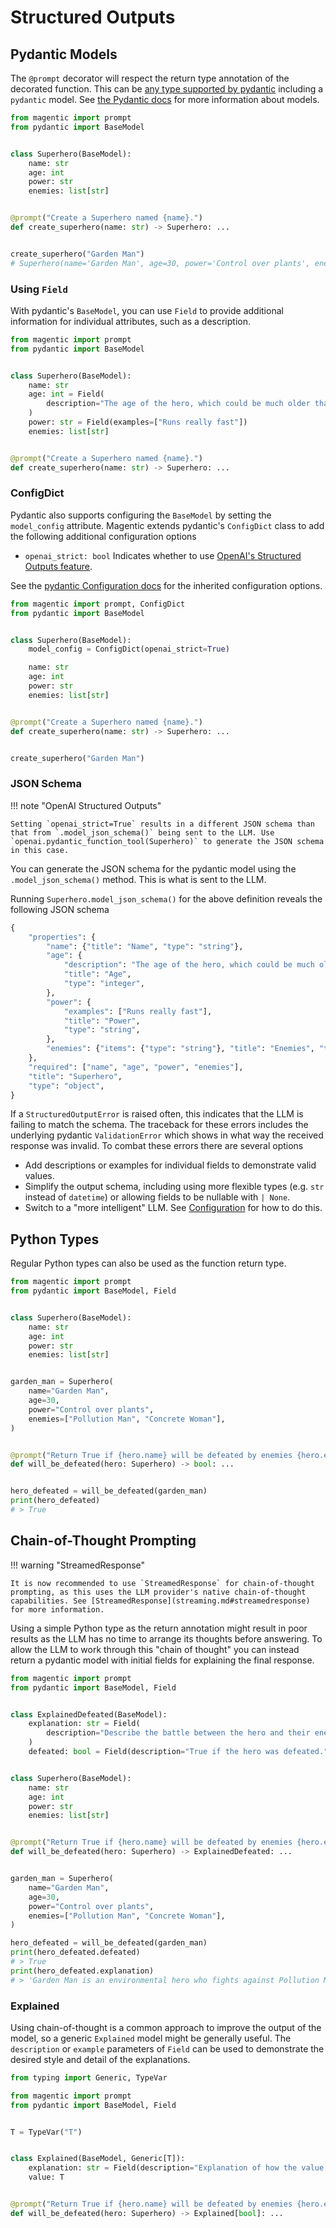 # Structured Outputs

## Pydantic Models

The `@prompt` decorator will respect the return type annotation of the decorated function. This can be [any type supported by pydantic](https://docs.pydantic.dev/latest/usage/types/types/) including a `pydantic` model. See [the Pydantic docs](https://docs.pydantic.dev/latest/concepts/models/) for more information about models.

```python
from magentic import prompt
from pydantic import BaseModel


class Superhero(BaseModel):
    name: str
    age: int
    power: str
    enemies: list[str]


@prompt("Create a Superhero named {name}.")
def create_superhero(name: str) -> Superhero: ...


create_superhero("Garden Man")
# Superhero(name='Garden Man', age=30, power='Control over plants', enemies=['Pollution Man', 'Concrete Woman'])
```

### Using `Field`

With pydantic's `BaseModel`, you can use `Field` to provide additional information for individual attributes, such as a description.

```python hl_lines="7-10"
from magentic import prompt
from pydantic import BaseModel


class Superhero(BaseModel):
    name: str
    age: int = Field(
        description="The age of the hero, which could be much older than humans."
    )
    power: str = Field(examples=["Runs really fast"])
    enemies: list[str]


@prompt("Create a Superhero named {name}.")
def create_superhero(name: str) -> Superhero: ...
```

### ConfigDict

Pydantic also supports configuring the `BaseModel` by setting the `model_config` attribute. Magentic extends pydantic's `ConfigDict` class to add the following additional configuration options

- `openai_strict: bool` Indicates whether to use [OpenAI's Structured Outputs feature](https://platform.openai.com/docs/guides/structured-outputs/introduction).

See the [pydantic Configuration docs](https://docs.pydantic.dev/latest/api/config/) for the inherited configuration options.

```python hl_lines="1 6"
from magentic import prompt, ConfigDict
from pydantic import BaseModel


class Superhero(BaseModel):
    model_config = ConfigDict(openai_strict=True)

    name: str
    age: int
    power: str
    enemies: list[str]


@prompt("Create a Superhero named {name}.")
def create_superhero(name: str) -> Superhero: ...


create_superhero("Garden Man")
```

### JSON Schema

!!! note "OpenAI Structured Outputs"

    Setting `openai_strict=True` results in a different JSON schema than that from `.model_json_schema()` being sent to the LLM. Use `openai.pydantic_function_tool(Superhero)` to generate the JSON schema in this case.

You can generate the JSON schema for the pydantic model using the `.model_json_schema()` method. This is what is sent to the LLM.

Running `Superhero.model_json_schema()` for the above definition reveals the following JSON schema

```python
{
    "properties": {
        "name": {"title": "Name", "type": "string"},
        "age": {
            "description": "The age of the hero, which could be much older than humans.",
            "title": "Age",
            "type": "integer",
        },
        "power": {
            "examples": ["Runs really fast"],
            "title": "Power",
            "type": "string",
        },
        "enemies": {"items": {"type": "string"}, "title": "Enemies", "type": "array"},
    },
    "required": ["name", "age", "power", "enemies"],
    "title": "Superhero",
    "type": "object",
}
```

If a `StructuredOutputError` is raised often, this indicates that the LLM is failing to match the schema. The traceback for these errors includes the underlying pydantic `ValidationError` which shows in what way the received response was invalid. To combat these errors there are several options

- Add descriptions or examples for individual fields to demonstrate valid values.
- Simplify the output schema, including using more flexible types (e.g. `str` instead of `datetime`) or allowing fields to be nullable with `| None`.
- Switch to a "more intelligent" LLM. See [Configuration](configuration.md) for how to do this.

## Python Types

Regular Python types can also be used as the function return type.

```python
from magentic import prompt
from pydantic import BaseModel, Field


class Superhero(BaseModel):
    name: str
    age: int
    power: str
    enemies: list[str]


garden_man = Superhero(
    name="Garden Man",
    age=30,
    power="Control over plants",
    enemies=["Pollution Man", "Concrete Woman"],
)


@prompt("Return True if {hero.name} will be defeated by enemies {hero.enemies}")
def will_be_defeated(hero: Superhero) -> bool: ...


hero_defeated = will_be_defeated(garden_man)
print(hero_defeated)
# > True
```

## Chain-of-Thought Prompting

!!! warning "StreamedResponse"

    It is now recommended to use `StreamedResponse` for chain-of-thought prompting, as this uses the LLM provider's native chain-of-thought capabilities. See [StreamedResponse](streaming.md#streamedresponse) for more information.

Using a simple Python type as the return annotation might result in poor results as the LLM has no time to arrange its thoughts before answering. To allow the LLM to work through this "chain of thought" you can instead return a pydantic model with initial fields for explaining the final response.

```python hl_lines="5-9 20"
from magentic import prompt
from pydantic import BaseModel, Field


class ExplainedDefeated(BaseModel):
    explanation: str = Field(
        description="Describe the battle between the hero and their enemy."
    )
    defeated: bool = Field(description="True if the hero was defeated.")


class Superhero(BaseModel):
    name: str
    age: int
    power: str
    enemies: list[str]


@prompt("Return True if {hero.name} will be defeated by enemies {hero.enemies}")
def will_be_defeated(hero: Superhero) -> ExplainedDefeated: ...


garden_man = Superhero(
    name="Garden Man",
    age=30,
    power="Control over plants",
    enemies=["Pollution Man", "Concrete Woman"],
)

hero_defeated = will_be_defeated(garden_man)
print(hero_defeated.defeated)
# > True
print(hero_defeated.explanation)
# > 'Garden Man is an environmental hero who fights against Pollution Man ...'
```

### Explained

Using chain-of-thought is a common approach to improve the output of the model, so a generic `Explained` model might be generally useful. The `description` or `example` parameters of `Field` can be used to demonstrate the desired style and detail of the explanations.

```python
from typing import Generic, TypeVar

from magentic import prompt
from pydantic import BaseModel, Field


T = TypeVar("T")


class Explained(BaseModel, Generic[T]):
    explanation: str = Field(description="Explanation of how the value was determined.")
    value: T


@prompt("Return True if {hero.name} will be defeated by enemies {hero.enemies}")
def will_be_defeated(hero: Superhero) -> Explained[bool]: ...
```
